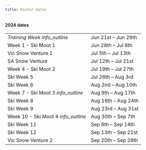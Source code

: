 ```yaml
---
title: Winter dates
---
```

<h4 class='dates-title'>2024 dates</h4>
<div class='dates-container'>
  <table class='dates'>
    <tr><td><i>Training Week</i> <i class='material-icons' title='A specific training activity for past attendees of the Chalet. More details to come.'>info_outline</i></td><td>Jun 21st – Jun 29th</td></tr>
    <tr><td>Week 1 - Ski Moot 1</td><td>Jun 28th – Jul 6th</td></tr>
    <tr><td>Vic Snow Venture 1</td><td>Jul 5th – Jul 13th</td></tr>
    <tr><td>SA Snow Venture</td><td>Jul 12th – Jul 21st</td></tr>
    <tr><td>Week 4 - Ski Moot 2</td><td>Jul 19th – Jul 27th</td></tr>
    <tr><td>Ski Week 5</td><td>Jul 26th – Aug 3rd</td></tr>
    <tr><td>Ski Week 6</td><td>Aug 2nd – Aug 10th</td></tr>
    <tr><td>Week 7 - Ski Moot 3 <i class='material-icons' title='Open to Rovers and recent ex-Rovers :-)'>info_outline</i></td><td>Aug 9th – Aug 17th</td></tr>
    <tr><td>Ski Week 8</td><td>Aug 16th – Aug 24th</td></tr>
    <tr><td>Ski Week 9</td><td>Aug 23rd – Aug 31st</td></tr>
    <tr><td>Week 10 - Ski Moot 4 <i class='material-icons' title='Open to Rovers and recent ex-Rovers :-)'>info_outline</i></td><td>Aug 30th – Sep 7th</td></tr>
    <tr><td>Ski Week 11</td><td>Sep 6th – Sep 14th</td></tr>
    <tr><td>Ski Week 12</td><td>Sep 13th – Sep 21st</td></tr>
    <tr><td>Vic Snow Venture 2</td><td>Sep 20th – Sep 28th</td></tr>
    <!--<tr><td>Vic Snow Venture 3</td><td>Sep 22nd – Sep 30th</td></tr>-->
  </table>
</div>
